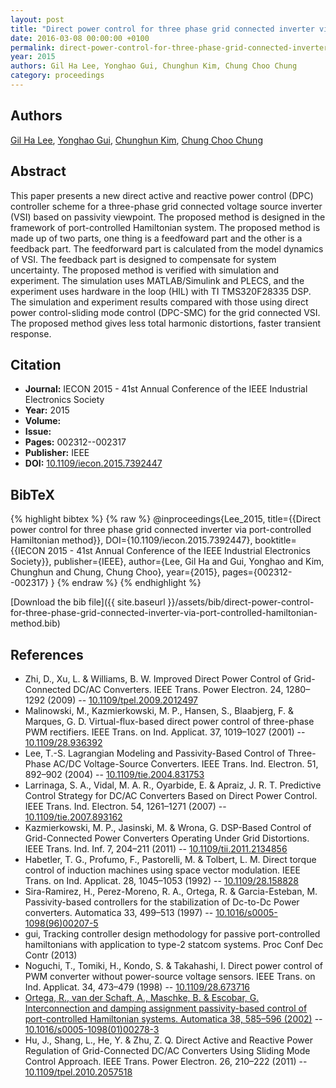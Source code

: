 ```yaml
---
layout: post
title: "Direct power control for three phase grid connected inverter via port-controlled Hamiltonian method"
date: 2016-03-08 00:00:00 +0100
permalink: direct-power-control-for-three-phase-grid-connected-inverter-via-port-controlled-hamiltonian-method
year: 2015
authors: Gil Ha Lee, Yonghao Gui, Chunghun Kim, Chung Choo Chung
category: proceedings
---
```

 
## Authors
[Gil Ha Lee](authors/gil-ha-lee), [Yonghao Gui](authors/yonghao-gui), [Chunghun Kim](authors/chunghun-kim), [Chung Choo Chung](authors/chung-choo-chung)
 
## Abstract
This paper presents a new direct active and reactive power control (DPC) controller scheme for a three-phase grid connected voltage source inverter (VSI) based on passivity viewpoint. The proposed method is designed in the framework of port-controlled Hamiltonian system. The proposed method is made up of two parts, one thing is a feedfoward part and the other is a feedback part. The feedforward part is calculated from the model dynamics of VSI. The feedback part is designed to compensate for system uncertainty. The proposed method is verified with simulation and experiment. The simulation uses MATLAB/Simulink and PLECS, and the experiment uses hardware in the loop (HIL) with TI TMS320F28335 DSP. The simulation and experiment results compared with those using direct power control-sliding mode control (DPC-SMC) for the grid connected VSI. The proposed method gives less total harmonic distortions, faster transient response.
 
## Citation
- **Journal:** IECON 2015 - 41st Annual Conference of the IEEE Industrial Electronics Society
- **Year:** 2015
- **Volume:** 
- **Issue:** 
- **Pages:** 002312--002317
- **Publisher:** IEEE
- **DOI:** [10.1109/iecon.2015.7392447](https://doi.org/10.1109/iecon.2015.7392447)
 
## BibTeX
{% highlight bibtex %}
{% raw %}
@inproceedings{Lee_2015,
  title={{Direct power control for three phase grid connected inverter via port-controlled Hamiltonian method}},
  DOI={10.1109/iecon.2015.7392447},
  booktitle={{IECON 2015 - 41st Annual Conference of the IEEE Industrial Electronics Society}},
  publisher={IEEE},
  author={Lee, Gil Ha and Gui, Yonghao and Kim, Chunghun and Chung, Chung Choo},
  year={2015},
  pages={002312--002317}
}
{% endraw %}
{% endhighlight %}
 
[Download the bib file]({{ site.baseurl }}/assets/bib/direct-power-control-for-three-phase-grid-connected-inverter-via-port-controlled-hamiltonian-method.bib)
 
## References
- Zhi, D., Xu, L. & Williams, B. W. Improved Direct Power Control of Grid-Connected DC/AC Converters. IEEE Trans. Power Electron. 24, 1280–1292 (2009) -- [10.1109/tpel.2009.2012497](https://doi.org/10.1109/tpel.2009.2012497)
- Malinowski, M., Kazmierkowski, M. P., Hansen, S., Blaabjerg, F. & Marques, G. D. Virtual-flux-based direct power control of three-phase PWM rectifiers. IEEE Trans. on Ind. Applicat. 37, 1019–1027 (2001) -- [10.1109/28.936392](https://doi.org/10.1109/28.936392)
- Lee, T.-S. Lagrangian Modeling and Passivity-Based Control of Three-Phase AC/DC Voltage-Source Converters. IEEE Trans. Ind. Electron. 51, 892–902 (2004) -- [10.1109/tie.2004.831753](https://doi.org/10.1109/tie.2004.831753)
- Larrinaga, S. A., Vidal, M. A. R., Oyarbide, E. & Apraiz, J. R. T. Predictive Control Strategy for DC/AC Converters Based on Direct Power Control. IEEE Trans. Ind. Electron. 54, 1261–1271 (2007) -- [10.1109/tie.2007.893162](https://doi.org/10.1109/tie.2007.893162)
- Kazmierkowski, M. P., Jasinski, M. & Wrona, G. DSP-Based Control of Grid-Connected Power Converters Operating Under Grid Distortions. IEEE Trans. Ind. Inf. 7, 204–211 (2011) -- [10.1109/tii.2011.2134856](https://doi.org/10.1109/tii.2011.2134856)
- Habetler, T. G., Profumo, F., Pastorelli, M. & Tolbert, L. M. Direct torque control of induction machines using space vector modulation. IEEE Trans. on Ind. Applicat. 28, 1045–1053 (1992) -- [10.1109/28.158828](https://doi.org/10.1109/28.158828)
- Sira-Ramirez, H., Perez-Moreno, R. A., Ortega, R. & Garcia-Esteban, M. Passivity-based controllers for the stabilization of Dc-to-Dc Power converters. Automatica 33, 499–513 (1997) -- [10.1016/s0005-1098(96)00207-5](https://doi.org/10.1016/s0005-1098(96)00207-5)
- gui, Tracking controller design methodology for passive port-controlled hamiltonians with application to type-2 statcom systems. Proc Conf Dec Contr (2013)
- Noguchi, T., Tomiki, H., Kondo, S. & Takahashi, I. Direct power control of PWM converter without power-source voltage sensors. IEEE Trans. on Ind. Applicat. 34, 473–479 (1998) -- [10.1109/28.673716](https://doi.org/10.1109/28.673716)
- [Ortega, R., van der Schaft, A., Maschke, B. & Escobar, G. Interconnection and damping assignment passivity-based control of port-controlled Hamiltonian systems. Automatica 38, 585–596 (2002)](interconnection-and-damping-assignment-passivity-based-control-of-port-controlled-hamiltonian-systems) -- [10.1016/s0005-1098(01)00278-3](https://doi.org/10.1016/s0005-1098(01)00278-3)
- Hu, J., Shang, L., He, Y. & Zhu, Z. Q. Direct Active and Reactive Power Regulation of Grid-Connected DC/AC Converters Using Sliding Mode Control Approach. IEEE Trans. Power Electron. 26, 210–222 (2011) -- [10.1109/tpel.2010.2057518](https://doi.org/10.1109/tpel.2010.2057518)


